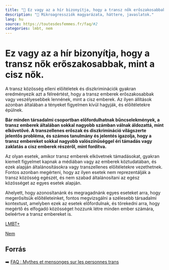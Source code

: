 ```yaml
---
title: "🚫 Ez vagy az a hír bizonyítja, hogy a transz nők erőszakosabbak, mint a cisz nők"
description: "🚫 Mikroagressziók magyarázata, háttere, javaslatok."
lang: hu
source: https://toutesdesfemmes.fr/faq/#2
categories: lmbt, nem
---
```


<div class="wiki-content agression-title">

# Ez vagy az a hír bizonyítja, hogy a transz nők erőszakosabbak, mint a cisz nők.

A transz közösség elleni előítéletek és diszkriminációk gyakran eredményezik azt a félreértést, hogy a transz emberek erőszakosabbak vagy veszélyesebbek lennének, mint a cisz emberek. Az ilyen állítások azonban általában a tényeket figyelmen kívül hagyják, és előítéletekre épülnek.

**Bár minden társadalmi csoportban előfordulhatnak bűncselekmények, a transz emberek általában sokkal nagyobb számban válnak áldozattá, mint elkövetővé. A transzellenes erőszak és diszkrimináció világszerte jelentős probléma, és számos tanulmány és jelentés igazolja, hogy a transz embereket sokkal nagyobb valószínűséggel éri támadás vagy zaklatás a cisz emberek részéről, mint fordítva.**

Az olyan esetek, amikor transz emberek elkövetnek támadásokat, gyakran kiemelt figyelmet kapnak a médiában vagy az emberek köztudatában, és ezek alapján általánosításokra vagy transzellenes előítéletekre vezethetnek. Fontos azonban megérteni, hogy az ilyen esetek nem reprezentálják a transz közösség egészét, és nem szabad általánosítani az egész közösséget az egyes esetek alapján.

Ahelyett, hogy azonosítanánk és megragadnánk egyes eseteket arra, hogy megerősítsük előítéleteinket, fontos megvizsgálni a szélesebb társadalmi kontextust, amelyben ezek az esetek előfordulnak, és törekedni arra, hogy megértő és elfogadó közösséget hozzunk létre minden ember számára, beleértve a transz embereket is.


<div class="categories">

[LMBT+](/#/entry?id=lmbt)

[Nem](/#/entry?id=nem)

</div>

## Forrás

➡️ [FAQ : Mythes et mensonges sur les personnes trans](https://toutesdesfemmes.fr/faq-mythes-et-mensonges-sur-les-personnes-trans/)

</div>